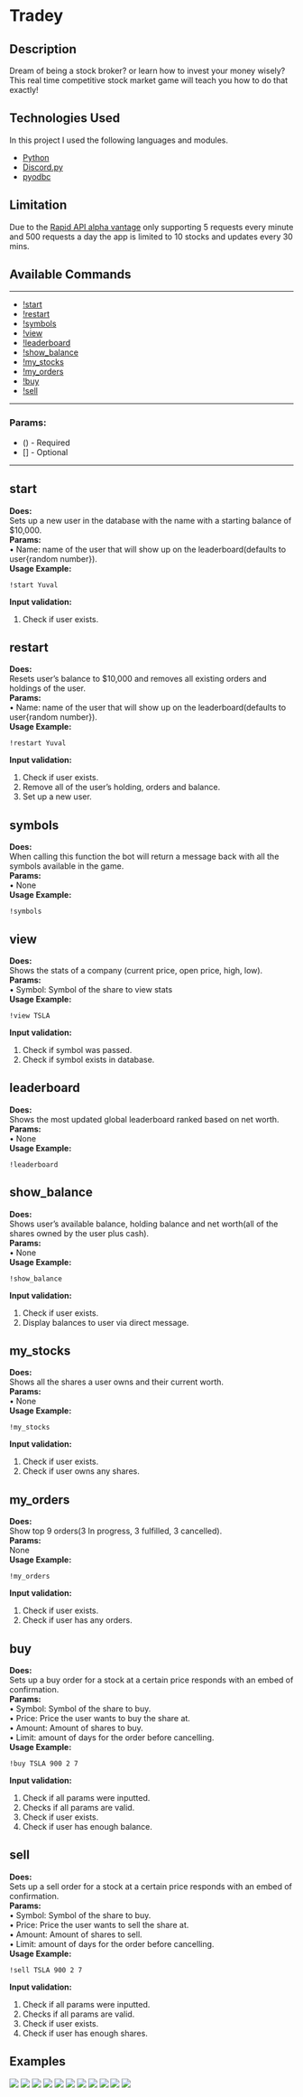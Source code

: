 # Tradey

## Description

Dream of being a stock broker? or learn how to invest your money wisely?
This real time competitive stock market game will teach you how to do that exactly! 

## Technologies Used

In this project I used the following languages and modules. 
* [Python](https://python.org)
* [Discord.py](https://pypi.org/project/discord.py/)
* [pyodbc](https://pypi.org/project/pyodbc/)

## Limitation

Due to the [Rapid API alpha vantage](https://rapidapi.com/alphavantage/api/alpha-vantage) only supporting 5 requests every minute and 500 requests a day the app is limited to 10 stocks and updates every 30 mins.  

## Available Commands
---
* [!start](#start)
* [!restart](#restart)
* [!symbols](#symbols)
* [!view](#view)
* [!leaderboard](#leaderboard)
* [!show_balance](#show_balance)
* [!my_stocks](#my_stocks)
* [!my_orders](#my_orders)
* [!buy](#buy)
* [!sell](#sell)
---
### Params:
* () - Required
* [] - Optional
---
## start
**Does:**\
	Sets up a new user in the database with the name with a starting balance of $10,000.\
**Params:**\
•	Name: name of the user that will show up on the leaderboard(defaults to user{random number}).\
**Usage Example:**
```
!start Yuval
```
**Input validation:**
1.	Check if user exists.

## restart
**Does:**\
	Resets user’s balance to $10,000 and removes all existing orders and holdings of the user.\
**Params:**\
•	Name: name of the user that will show up on the leaderboard(defaults to user{random number}).\
**Usage Example:**
```
!restart Yuval
```
**Input validation:**
1.	Check if user exists.
2.	Remove all of the user’s holding, orders and balance.
3.	Set up a new user.

## symbols
**Does:**\
	When calling this function the bot will return a message back with all the symbols available in the game.\
**Params:**\
•	None\
**Usage Example:**
```
!symbols
```


## view
**Does:**\
	Shows the stats of a company (current price, open price, high, low).\
**Params:**\
•	Symbol: Symbol of the share to view stats\
**Usage Example:**
```
!view TSLA
```
**Input validation:**
1.	Check if symbol was passed.
2.	Check if symbol exists in database.

## leaderboard
**Does:**\
	Shows the most updated global leaderboard ranked based on net worth.\
**Params:**\
•	None\
**Usage Example:**
```
!leaderboard
```

## show_balance
**Does:**\
	Shows user’s available balance, holding balance and net worth(all of the shares owned by the user plus cash).\
**Params:**\
•	None\
**Usage Example:**
```
!show_balance
```
**Input validation:**
1.	Check if user exists.
2.	Display balances to user via direct message.

## my_stocks
**Does:**\
	Shows all the shares a user owns and their current worth.\
**Params:**\
•	None\
**Usage Example:**
```
!my_stocks
```
**Input validation:**
1.	Check if user exists.
2.	Check if user owns any shares.

## my_orders
**Does:**\
	Show top 9 orders(3 In progress, 3 fulfilled, 3 cancelled).\
**Params:**\
	None\
**Usage Example:**
```
!my_orders
```
**Input validation:**
1.	Check if user exists.
2.	Check if user has any orders.

## buy
**Does:**\
	Sets up a buy order for a stock at a certain price responds with an embed of confirmation.\
**Params:**\
•	Symbol: Symbol of the share to buy.\
•	Price: Price the user wants to buy the share at.\
•	Amount: Amount of shares to buy.\
•	Limit: amount of days for the order before cancelling.\
**Usage Example:**
```
!buy TSLA 900 2 7
```
**Input validation:**
1.	Check if all params were inputted.
2.	Checks if all params are valid.
3.	Check if user exists.
4.	Check if user has enough balance.

## sell
**Does:**\
	Sets up a sell order for a stock at a certain price responds with an embed of confirmation.\
**Params:**\
•	Symbol: Symbol of the share to buy.\
•	Price: Price the user wants to sell the share at.\
•	Amount: Amount of shares to sell.\
•	Limit: amount of days for the order before cancelling.\
**Usage Example:**
```
!sell TSLA 900 2 7
```
**Input validation:**
1.	Check if all params were inputted.
2.	Checks if all params are valid.
3.	Check if user exists.
4.	Check if user has enough shares.

## Examples
![](images/help.PNG)
![](images/start.PNG)
![](images/restart.PNG)
![](images/symbols.PNG)
![](images/view.PNG)
![](images/leaderboard.PNG)
![](images/show_balance.PNG)
![](images/my_stocks.PNG)
![](images/my_orders.PNG)
![](images/buy.PNG)
![](images/sell.PNG)